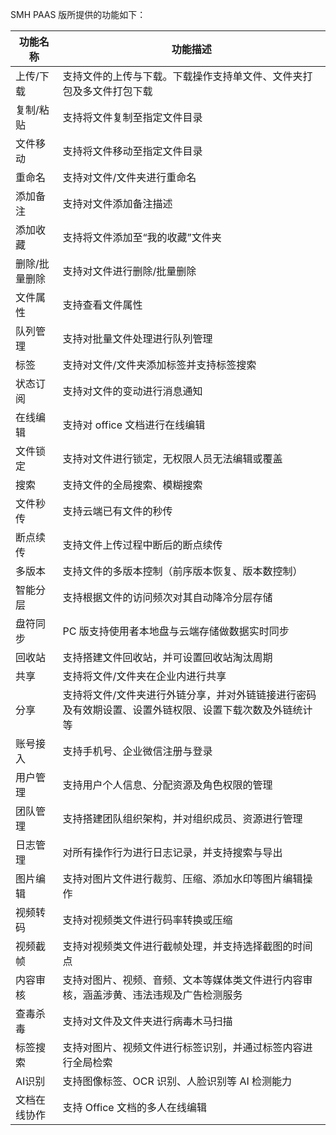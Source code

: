 
SMH PAAS 版所提供的功能如下：

| 功能名称      | 功能描述                                                     |
| ------------- | ------------------------------------------------------------ |
| 上传/下载     | 支持文件的上传与下载。下载操作支持单文件、文件夹打包及多文件打包下载 |
| 复制/粘贴     | 支持将文件复制至指定文件目录                                 |
| 文件移动      | 支持将文件移动至指定文件目录                                 |
| 重命名        | 支持对文件/文件夹进行重命名                                  |
| 添加备注      | 支持对文件添加备注描述                                       |
| 添加收藏      | 支持将文件添加至“我的收藏”文件夹                             |
| 删除/批量删除 | 支持对文件进行删除/批量删除                                  |
| 文件属性      | 支持查看文件属性                                             |
| 队列管理      | 支持对批量文件处理进行队列管理                               |
| 标签          | 支持对文件/文件夹添加标签并支持标签搜索                      |
| 状态订阅      | 支持对文件的变动进行消息通知                                 |
| 在线编辑      | 支持对 office 文档进行在线编辑                                 |
| 文件锁定      | 支持对文件进行锁定，无权限人员无法编辑或覆盖                 |
| 搜索          | 支持文件的全局搜索、模糊搜索                                 |
| 文件秒传      | 支持云端已有文件的秒传                                       |
| 断点续传      | 支持文件上传过程中断后的断点续传                             |
| 多版本        | 支持文件的多版本控制（前序版本恢复、版本数控制）             |
| 智能分层      | 支持根据文件的访问频次对其自动降冷分层存储                   |
| 盘符同步      | PC 版支持使用者本地盘与云端存储做数据实时同步                 |
| 回收站        | 支持搭建文件回收站，并可设置回收站淘汰周期                   |
| 共享          | 支持将文件/文件夹在企业内进行共享                            |
| 分享          | 支持将文件/文件夹进行外链分享，并对外链链接进行密码及有效期设置、设置外链权限、设置下载次数及外链统计等 |
| 账号接入      | 支持手机号、企业微信注册与登录                               |
| 用户管理      | 支持用户个人信息、分配资源及角色权限的管理                   |
| 团队管理      | 支持搭建团队组织架构，并对组织成员、资源进行管理             |
| 日志管理      | 对所有操作行为进行日志记录，并支持搜索与导出                 |
| 图片编辑      | 支持对图片文件进行裁剪、压缩、添加水印等图片编辑操作         |
| 视频转码      | 支持对视频类文件进行码率转换或压缩                           |
| 视频截帧      | 支持对视频类文件进行截帧处理，并支持选择截图的时间点         |
| 内容审核      | 支持对图片、视频、音频、文本等媒体类文件进行内容审核，涵盖涉黄、违法违规及广告检测服务 |
| 查毒杀毒      | 支持对文件及文件夹进行病毒木马扫描                           |
| 标签搜索      | 支持对图片、视频文件进行标签识别，并通过标签内容进行全局检索 |
| AI识别        | 支持图像标签、OCR 识别、人脸识别等 AI 检测能力                  |
| 文档在线协作  | 支持 Office 文档的多人在线编辑                                 |
